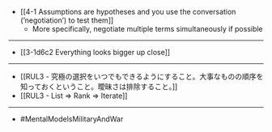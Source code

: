 - [[4-1 Assumptions are hypotheses and you use the conversation (’negotiation’) to test them]]
  - More specifically, negotiate multiple terms simultaneously if possible
---
- [[3-1d6c2 Everything looks bigger up close]]
---
- [[RUL3 - 究極の選択をいつでもできるようにすること。大事なものの順序を知っておくということ。曖昧さは排除すること。]]
- [[RUL3 - List ⇒ Rank ⇒ Iterate]]
---
- #MentalModelsMilitaryAndWar
